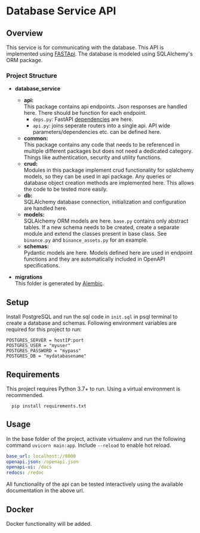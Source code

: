 # Database Service API

## Overview
This service is for communicating with the database. This API is implemented using 
[FASTApi](https://fastapi.tiangolo.com/). The database is modeled using SQLAlchemy's ORM package.

### Project Structure
- **database_service**
    - **api:**  
        This package contains api endpoints. Json responses are handled here. There should be function for each endpoint.
      - `deps.py`: FastAPI [dependencies](https://fastapi.tiangolo.com/tutorial/dependencies/) are here.
      - `api.py`: joins seperate routers into a single api. API wide parameters/dependencies etc. can be defined here.  
    - **common:**  
      This package contains any code that needs to be referenced in multiple different packages but does not need a 
      dedicated category. Things like authentication, security and utility functions.
    - **crud:**  
      Modules in this package implement crud functionality for sqlalchemy models, so they can be used in api
      package. Any queries or database object creation methods are implemented here. This allows the code to be tested
      more easily.
    - **db:**  
      SQLAlchemy database connection, initialization and configuration are handled here.
    - **models:**  
      SQLAlchemy ORM models are here. `base.py` contains only abstract tables. If a new schema needs to be created, create a separate
      module and extend the classes present in base class. See `binance.py` and `binance_assets.py` for an example.
    - **schemas:**  
      Pydantic models are here. Models defined here are used in endpoint functions and they are automatically included
      in OpenAPI specifications.
      
- **migrations**  
  This folder is generated by [Alembic](https://alembic.sqlalchemy.org/en/latest/). 

## Setup
Install PostgreSQL and run the sql code in `init.sql` in psql terminal to create a database and schemas.
Following environment variables are required for this project to run:

    POSTGRES_SERVER = hostIP:port 
    POSTGRES_USER = "myuser"
    POSTGRES_PASSWORD = "mypass" 
    POSTGRES_DB = "mydatabasename"

## Requirements
This project requires Python 3.7+ to run. Using a virtual environment is recommended.
``` 
  pip install requirements.txt
```

## Usage
In the base folder of the project, activate virtualenv and run the following command `uvicorn main:app`. Include 
`--reload` to enable hot reload.
```yaml
base_url: localhost://8000
openapi.json: /openapi.json
openapi-ui: /docs
redocs: /redoc
```

All functionality of the api can be tested interactively using the available documentation in the above url.

## Docker

Docker functionality will be added.